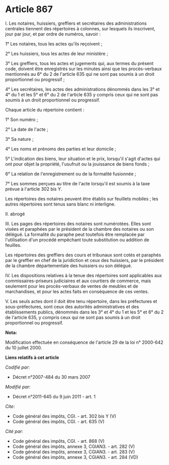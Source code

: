 # Article 867

I. Les notaires, huissiers, greffiers et secrétaires des administrations centrales tiennent des répertoires à colonnes, sur
lesquels ils inscrivent, jour par jour, et par ordre de numéros, savoir : 

1° Les notaires, tous les actes qu'ils reçoivent ; 

2° Les huissiers, tous les actes de leur ministère ; 

3° Les greffiers, tous les actes et jugements qui, aux termes du présent code, doivent être enregistrés sur les minutes ainsi
que les procès-verbaux mentionnés au 6° du 2 de l'article 635 qui ne sont pas soumis à un droit proportionnel ou
progressif ; 

4° Les secrétaires, les actes des administrations dénommés dans les 3° et 4° du 1 et les 5° et 6° du 2 de l'article 635 y
compris ceux qui ne sont pas soumis à un droit proportionnel ou progressif. 

Chaque article du répertoire contient : 

1° Son numéro ; 

2° La date de l'acte ; 

3° Sa nature ; 

4° Les noms et prénoms des parties et leur domicile ; 

5° L'indication des biens, leur situation et le prix, lorsqu'il s'agit d'actes qui ont pour objet la propriété, l'usufruit ou
la jouissance de biens fonds ; 

6° La relation de l'enregistrement ou de la formalité fusionnée ; 

7° Les sommes perçues au titre de l'acte lorsqu'il est soumis à la taxe prévue à l'article 302 bis Y. 

Les répertoires des notaires peuvent être établis sur feuillets mobiles ; les autres répertoires sont tenus sans blanc ni
interligne. 

II. abrogé 

III. Les pages des répertoires des notaires sont numérotées. Elles sont visées et paraphées par le président de la chambre
des notaires ou son délégué. La formalité du paraphe peut toutefois être remplacée par l'utilisation d'un procédé empêchant
toute substitution ou addition de feuilles. 

Les répertoires des greffiers des cours et tribunaux sont cotés et paraphés par le greffier en chef de la juridiction et ceux
des huissiers, par le président de la chambre départementale des huissiers ou son délégué. 

IV. Les dispositions relatives à la tenue des répertoires sont applicables aux commissaires-priseurs judiciaires et aux
courtiers de commerce, mais seulement pour les procès-verbaux de ventes de meubles et de marchandises, et pour les actes
faits en conséquence de ces ventes. 

V. Les seuls actes dont il doit être tenu répertoire, dans les préfectures et sous-préfectures, sont ceux des autorités
administratives et des établissements publics, dénommés dans les 3° et 4° du 1 et les 5° et 6° du 2 de l'article 635, y
compris ceux qui ne sont pas soumis à un droit proportionnel ou progressif.

**Nota:**

Modification effectuée en conséquence de l'article 29 de la loi n° 2000-642 du 10 juillet 2000.

**Liens relatifs à cet article**

_Codifié par_:

  - Décret n°2007-484 du 30 mars 2007

_Modifié par_:

  - Décret n°2011-645 du 9 juin 2011 - art. 1

_Cite_:

  - Code général des impôts, CGI. - art. 302 bis Y (V)
  - Code général des impôts, CGI. - art. 635 (V)

_Cité par_:

  - Code général des impôts, CGI. - art. 868 (V)
  - Code général des impôts, annexe 3, CGIAN3. - art. 282 (V)
  - Code général des impôts, annexe 3, CGIAN3. - art. 283 (V)
  - Code général des impôts, annexe 3, CGIAN3. - art. 284 (VD)
